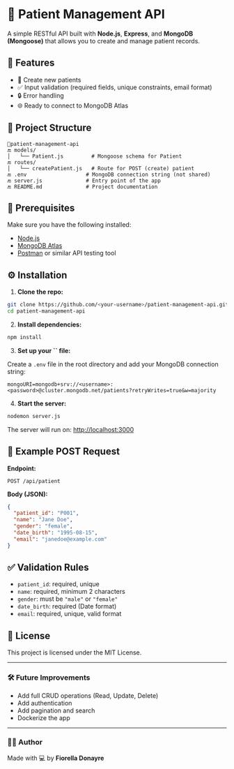 # 🏥 Patient Management API

A simple RESTful API built with **Node.js**, **Express**, and **MongoDB (Mongoose)** that allows you to create and manage patient records.

## 🚀 Features

- 📅 Create new patients
- ✅ Input validation (required fields, unique constraints, email format)
- 🔒 Error handling
- 🌐 Ready to connect to MongoDB Atlas

## 📁 Project Structure

```
📆patient-management-api
🔚 models/
│   └── Patient.js         # Mongoose schema for Patient
🔚 routes/
│   └── createPatient.js   # Route for POST (create) patient
🔚 .env                   # MongoDB connection string (not shared)
🔚 server.js              # Entry point of the app
🔚 README.md              # Project documentation
```

## 📌 Prerequisites

Make sure you have the following installed:

- [Node.js](https://nodejs.org/)
- [MongoDB Atlas](https://www.mongodb.com/cloud/atlas)
- [Postman](https://www.postman.com/) or similar API testing tool

## ⚙️ Installation

1. **Clone the repo:**

```bash
git clone https://github.com/<your-username>/patient-management-api.git
cd patient-management-api
```

2. **Install dependencies:**

```bash
npm install
```

3. **Set up your **``** file:**

Create a `.env` file in the root directory and add your MongoDB connection string:

```
mongoURI=mongodb+srv://<username>:<password>@cluster.mongodb.net/patients?retryWrites=true&w=majority
```

4. **Start the server:**

```bash
nodemon server.js
```

The server will run on: [http://localhost:3000](http://localhost:3000)

## 🧪 Example POST Request

**Endpoint:**

```
POST /api/patient
```

**Body (JSON):**

```json
{
  "patient_id": "P001",
  "name": "Jane Doe",
  "gender": "female",
  "date_birth": "1995-08-15",
  "email": "janedoe@example.com"
}
```

## ✅ Validation Rules

- `patient_id`: required, unique
- `name`: required, minimum 2 characters
- `gender`: must be `"male"` or `"female"`
- `date_birth`: required (Date format)
- `email`: required, unique, valid format

## 📄 License

This project is licensed under the MIT License.

---

### 🛠️ Future Improvements

- Add full CRUD operations (Read, Update, Delete)
- Add authentication
- Add pagination and search
- Dockerize the app

---

### 👩‍💻 Author

Made with 💻 by **Fiorella Donayre**

